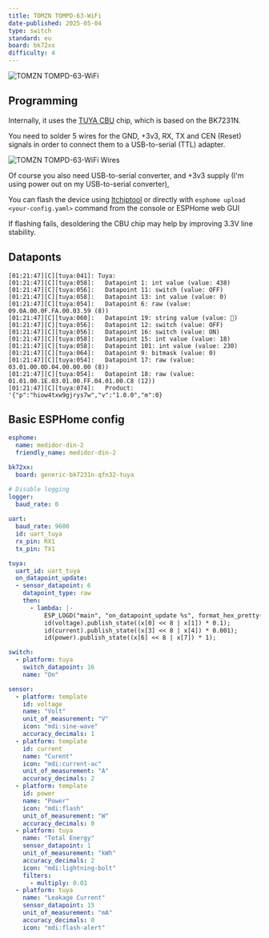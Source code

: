 ```yaml
---
title: TOMZN TOMPD-63-WiFi
date-published: 2025-05-04
type: switch
standard: eu
board: bk72xx
difficulty: 4
---
```


![TOMZN TOMPD-63-WiFi](20250503_202919.recorte.jpg)

## Programming

Internally, it uses the [TUYA CBU](https://developer.tuya.com/en/docs/iot/cbu-module-datasheet?id=Ka07pykl5dk4u) chip, which is based on the BK7231N.

You need to solder 5 wires for the GND, +3v3, RX, TX and CEN (Reset) signals in order to connect them to a USB-to-serial (TTL) adapter.

![TOMZN TOMPD-63-WiFi Wires](20250425_175840.jpg)

Of course you also need USB-to-serial converter, and +3v3 supply (I'm using power out on my USB-to-serial converter),

You can flash the device using [ltchiptool](https://docs.libretiny.eu/docs/flashing/tools/ltchiptool/) or directly with `esphome upload <your-config.yaml>` command from the console or ESPHome web GUI

If flashing fails, desoldering the CBU chip may help by improving 3.3V line stability.

## Dataponts

```text
[01:21:47][C][tuya:041]: Tuya:
[01:21:47][C][tuya:058]:   Datapoint 1: int value (value: 438)
[01:21:47][C][tuya:056]:   Datapoint 11: switch (value: OFF)
[01:21:47][C][tuya:058]:   Datapoint 13: int value (value: 0)
[01:21:47][C][tuya:054]:   Datapoint 6: raw (value: 09.0A.00.0F.FA.00.03.59 (8))
[01:21:47][C][tuya:060]:   Datapoint 19: string value (value: )
[01:21:47][C][tuya:056]:   Datapoint 12: switch (value: OFF)
[01:21:47][C][tuya:056]:   Datapoint 16: switch (value: ON)
[01:21:47][C][tuya:058]:   Datapoint 15: int value (value: 18)
[01:21:47][C][tuya:058]:   Datapoint 101: int value (value: 230)
[01:21:47][C][tuya:064]:   Datapoint 9: bitmask (value: 0)
[01:21:47][C][tuya:054]:   Datapoint 17: raw (value: 03.01.00.0D.04.00.00.00 (8))
[01:21:47][C][tuya:054]:   Datapoint 18: raw (value: 01.01.00.1E.03.01.00.FF.04.01.00.C8 (12))
[01:21:47][C][tuya:074]:   Product: '{"p":"hiow4txw9gjrys7w","v":"1.0.0","m":0}
```

## Basic ESPHome config

```yaml
esphome:
  name: medidor-din-2
  friendly_name: medidor-din-2

bk72xx:
  board: generic-bk7231n-qfn32-tuya

# Disable logging
logger:
  baud_rate: 0
  
uart:
  baud_rate: 9600
  id: uart_tuya
  rx_pin: RX1
  tx_pin: TX1

tuya:
  uart_id: uart_tuya
  on_datapoint_update:
  - sensor_datapoint: 6
    datapoint_type: raw
    then:
      - lambda: |-
          ESP_LOGD("main", "on_datapoint_update %s", format_hex_pretty(x).c_str());
          id(voltage).publish_state((x[0] << 8 | x[1]) * 0.1);
          id(current).publish_state((x[3] << 8 | x[4]) * 0.001);
          id(power).publish_state((x[6] << 8 | x[7]) * 1);

switch:
  - platform: tuya
    switch_datapoint: 16
    name: "On"

sensor:
  - platform: template
    id: voltage
    name: "Volt"
    unit_of_measurement: "V"
    icon: "mdi:sine-wave"
    accuracy_decimals: 1
  - platform: template
    id: current
    name: "Curent"
    icon: "mdi:current-ac"
    unit_of_measurement: "A"
    accuracy_decimals: 2
  - platform: template
    id: power
    name: "Power"
    icon: "mdi:flash"
    unit_of_measurement: "W"
    accuracy_decimals: 0
  - platform: tuya
    name: "Total Energy"
    sensor_datapoint: 1
    unit_of_measurement: "kWh"
    accuracy_decimals: 2
    icon: "mdi:lightning-bolt"
    filters:
      - multiply: 0.01  
  - platform: tuya
    name: "Leakage Current"
    sensor_datapoint: 15
    unit_of_measurement: "mA"
    accuracy_decimals: 0
    icon: "mdi:flash-alert"

```
